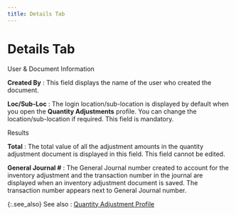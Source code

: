 ```yaml
---
title: Details Tab
---
```


# Details Tab


User & Document Information


**Created By**
: This field displays the name of the user who created  the document.


**Loc/Sub-Loc**
: The login  location/sub-location is displayed by default when you open the **Quantity Adjustments** profile. You can  change the location/sub-location if required. This field is mandatory.


Results


**Total**
: The total value of all the adjustment amounts in  the quantity adjustment document is displayed in this field. This field  cannot be edited.


**General Journal #**
: The General Journal number created to account for  the inventory adjustment and the transaction number in the journal are  displayed when an inventory adjustment document is saved. The transaction  number appears next to General Journal number.


{:.see_also}
See also
: [Quantity  Adjustment Profile]({{site.wm_baseurl}}/inv-adj/qty-adj/create-a-qty-adj-doc/the_quantity_adjustments_profile.html)
